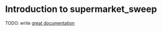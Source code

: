 # Introduction to supermarket_sweep

TODO: write [great documentation](http://jacobian.org/writing/what-to-write/)
